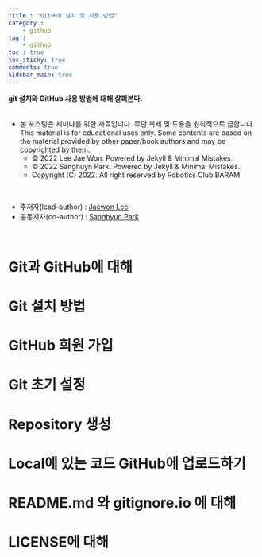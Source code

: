 ```yaml
---
title : "GitHub 설치 및 사용 방법"
category :
    - github
tag :
    - github
toc : true
toc_sticky: true
comments: true
sidebar_main: true
---
```


**git 설치와 GitHub 사용 방법에 대해 살펴본다.**<br><br>


- 본 포스팅은 세미나를 위한 자료입니다. 무단 복제 및 도용을 원칙적으로 금합니다.<br>
This material is for educational uses only. Some contents are based on the material provided by other paper/book authors and may be copyrighted by them.<br>
    - © 2022 Lee Jae Won. Powered by Jekyll & Minimal Mistakes.<br>
    - © 2022 Sanghuyn Park. Powered by Jekyll & Minimal Mistakes.<br>
    - Copyright (C) 2022. All right reserved by Robotics Club BARAM.<br>
<br>

- 주저자(lead-author) : [Jaewon Lee](https://github.com/Lee-JaeWon)
- 공동저자(co-author) : [Sanghyun Park](https://github.com/SanghyunPark01)

<br>

# Git과 GitHub에 대해

# Git 설치 방법

# GitHub 회원 가입

# Git 초기 설정

# Repository 생성

# Local에 있는 코드 GitHub에 업로드하기

# README.md 와 gitignore.io 에 대해

# LICENSE에 대해
